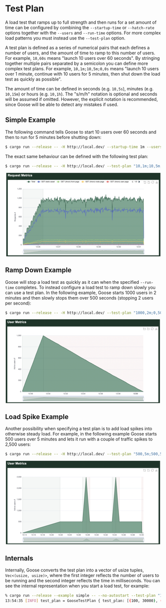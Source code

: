 # Test Plan

A load test that ramps up to full strength and then runs for a set amount of time can be configured by combining the `--startup-time` or `--hatch-rate` options together with the `--users` and `--run-time` options. For more complex load patterns you must instead use the `--test-plan` option.

A test plan is defined as a series of numerical pairs that each defines a number of users, and the amount of time to ramp to this number of users. For example, `10,60s` means "launch 10 users over 60 seconds". By stringing together multiple pairs separated by a semicolon you can define more complex test plans. For example, `10,1m;10,5m;0,0s` means "launch 10 users over 1 minute, continue with 10 users for 5 minutes, then shut down the load test as quickly as possible".

The amount of time can be defined in seconds (e.g. `10,5s`), minutes (e.g. `10,15m`) or hours (e.g. `10,1h`). The "s/m/h" notation is optional and seconds will be assumed if omitted. However, the explicit notation is recommended, since Goose will be able to detect any mistakes if used.

## Simple Example

The following command tells Goose to start 10 users over 60 seconds and then to run for 5 minutes before shutting down:

```bash
$ cargo run --release -- -H http://local.dev/ --startup-time 1m --users 10 --run-time 5m --no-reset-metrics
```

The exact same behaviour can be defined with the following test plan:

```bash
$ cargo run --release -- -H http://local.dev/ --test-plan "10,1m;10,5m;0,0s"
```

![Simple test plan](test-plan-simple.png)

## Ramp Down Example

Goose will stop a load test as quickly as it can when the specified `--run-time` completes. To instead configure a load test to ramp down slowly you can use a test plan. In the following example, Goose starts 1000 users in 2 minutes and then slowly stops them over 500 seconds (stopping 2 users per second):

```bash
$ cargo run --release -- -H http://local.dev/ --test-plan "1000,2m;0,500s"
```

![Ramp down test plan](test-plan-ramp-down.png)

## Load Spike Example

Another possibility when specifying a test plan is to add load spikes into otherwise steady load. For example, in the following example Goose starts 500 users over 5 minutes and lets it run with a couple of traffic spikes to 2,500 users:

```bash
$ cargo run --release -- -H http://local.dev/ --test-plan "500,5m;500,5m;2500,45s;500,45s;500,5m;2500,45s;500,45s;500,5m;0,0s"
```

![Load spike test plan](test-plan-load-spike.png)

## Internals

Internally, Goose converts the test plan into a vector of usize tuples, `Vec<(usize, usize)>`, where the first integer reflects the number of users to be running and the second integer reflects the time in milliseconds. You can see the internal representation when you start a load test, for example:

```bash
% cargo run --release --example simple -- --no-autostart --test-plan "100,30s;100,1h" | grep test_plan
13:54:35 [INFO] test_plan = GooseTestPlan { test_plan: [(100, 30000), (100, 3600000)] }
```
